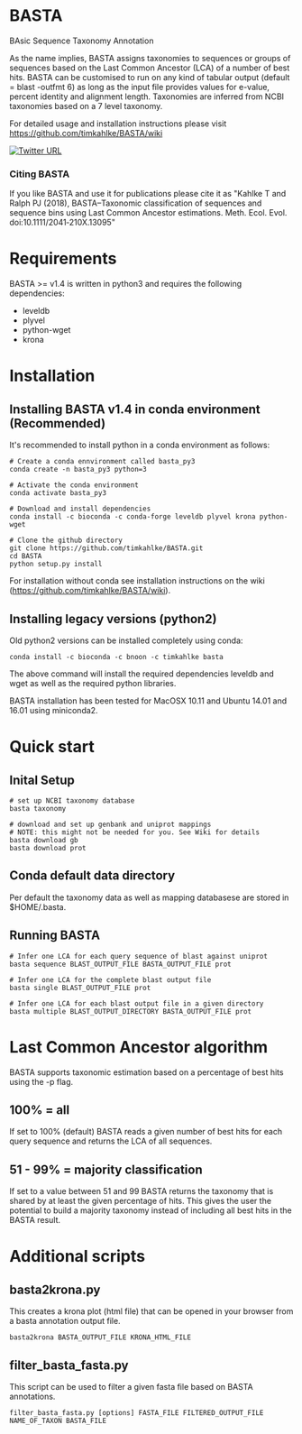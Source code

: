 # BASTA
BAsic Sequence Taxonomy Annotation

As the name implies, BASTA assigns taxonomies to sequences or groups of sequences based on the Last Common Ancestor (LCA) of a number of best hits. BASTA can be customised to run on any kind of tabular output (default = blast -outfmt 6) as long as the input file provides values for e-value, percent identity and alignment length. Taxonomies are inferred from NCBI taxonomies based on a 7 level taxonomy.

For detailed usage and installation instructions please visit https://github.com/timkahlke/BASTA/wiki

[![Twitter URL](https://img.shields.io/twitter/url/https/twitter.com/AdvancedTwigTec.svg?style=social&label=Follow%20%40AdvancedTwigTec)](https://twitter.com/AdvancedTwigTec)

### Citing BASTA
If you like BASTA and use it for publications please cite it as "Kahlke T and Ralph PJ (2018), BASTA–Taxonomic classification of sequences and sequence bins using Last Common Ancestor estimations. Meth. Ecol. Evol. doi:10.1111/2041‐210X.13095"


# Requirements

BASTA >= v1.4 is written in python3 and requires the following dependencies:

* leveldb
* plyvel
* python-wget
* krona


# Installation

## Installing BASTA v1.4 in conda environment (Recommended)

It's recommended to install python in a conda environment as follows:

```
# Create a conda ennvironment called basta_py3
conda create -n basta_py3 python=3

# Activate the conda environment
conda activate basta_py3

# Download and install dependencies
conda install -c bioconda -c conda-forge leveldb plyvel krona python-wget

# Clone the github directory
git clone https://github.com/timkahlke/BASTA.git
cd BASTA
python setup.py install
```

For installation without conda see installation instructions on the wiki (https://github.com/timkahlke/BASTA/wiki).

## Installing legacy versions (python2)

Old python2 versions can be installed completely using conda:

```
conda install -c bioconda -c bnoon -c timkahlke basta
```
The above command will install the required dependencies leveldb and wget as well as the required python libraries.

BASTA installation has been tested for MacOSX 10.11 and Ubuntu 14.01 and 16.01 using miniconda2.


# Quick start

## Inital Setup

```
# set up NCBI taxonomy database
basta taxonomy

# download and set up genbank and uniprot mappings
# NOTE: this might not be needed for you. See Wiki for details
basta download gb
basta download prot
```

## Conda default data directory
Per default the taxonomy data as well as mapping databasese are stored in $HOME/.basta.

## Running BASTA

```
# Infer one LCA for each query sequence of blast against uniprot
basta sequence BLAST_OUTPUT_FILE BASTA_OUTPUT_FILE prot

# Infer one LCA for the complete blast output file
basta single BLAST_OUTPUT_FILE prot

# Infer one LCA for each blast output file in a given directory
basta multiple BLAST_OUTPUT_DIRECTORY BASTA_OUTPUT_FILE prot
```

# Last Common Ancestor algorithm
BASTA supports taxonomic estimation based on a percentage of best hits using the -p flag.

## 100% = all
If set to 100% (default) BASTA reads a given number of best hits for each query sequence and returns the LCA of all sequences.

## 51 - 99% = majority classification
If set to a value between 51 and 99 BASTA returns the taxonomy that is shared by at least the given percentage of hits. This gives the user the potential to build a majority taxonomy instead of including all best hits in the BASTA result.


# Additional scripts

## basta2krona.py

This creates a krona plot (html file) that can be opened in your browser from a basta annotation output file.

```
basta2krona BASTA_OUTPUT_FILE KRONA_HTML_FILE
```


## filter_basta_fasta.py

This script can be used to filter a given fasta file based on BASTA annotations.

```
filter_basta_fasta.py [options] FASTA_FILE FILTERED_OUTPUT_FILE NAME_OF_TAXON BASTA_FILE
```
